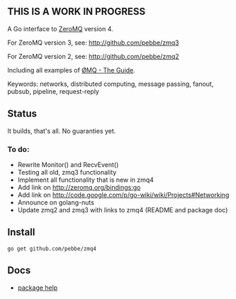 
## THIS IS A WORK IN PROGRESS

A Go interface to [ZeroMQ](http://www.zeromq.org/) version 4.

For ZeroMQ version 3, see: http://github.com/pebbe/zmq3

For ZeroMQ version 2, see: http://github.com/pebbe/zmq2

Including all examples of [ØMQ - The Guide](http://zguide.zeromq.org/page:all).

Keywords: networks, distributed computing, message passing, fanout, pubsub, pipeline, request-reply

## Status

It builds, that's all. No guaranties yet.

### To do:

 * Rewrite Monitor() and RecvEvent()
 * Testing all old, zmq3 functionality
 * Implement all functionality that is new in zmq4
 * Add link on http://zeromq.org/bindings:go
 * Add link on http://code.google.com/p/go-wiki/wiki/Projects#Networking
 * Announce on golang-nuts
 * Update zmq2 and zmq3 with links to zmq4 (README and package doc)

## Install

    go get github.com/pebbe/zmq4

## Docs

 * [package help](http://godoc.org/github.com/pebbe/zmq4)
